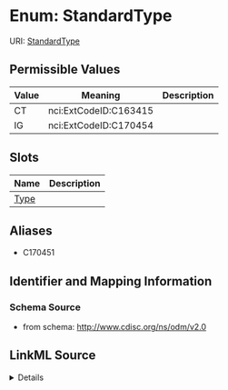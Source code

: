 # Enum: StandardType



URI: [StandardType](StandardType)

## Permissible Values

| Value | Meaning | Description |
| --- | --- | --- |
| CT | nci:ExtCodeID:C163415 |  |
| IG | nci:ExtCodeID:C170454 |  |




## Slots

| Name | Description |
| ---  | --- |
| [Type](Type.md) |  |




## Aliases


* C170451



## Identifier and Mapping Information







### Schema Source


* from schema: http://www.cdisc.org/ns/odm/v2.0




## LinkML Source

<details>
```yaml
name: StandardType
conforms_to: nci:ExtCodeID:C170451
from_schema: http://www.cdisc.org/ns/odm/v2.0
aliases:
- C170451
rank: 1000
code_set: nci:ExtCodeID
permissible_values:
  CT:
    text: CT
    meaning: nci:ExtCodeID:C163415
    is_a: StandardType
  IG:
    text: IG
    meaning: nci:ExtCodeID:C170454
    is_a: StandardType

```
</details>
